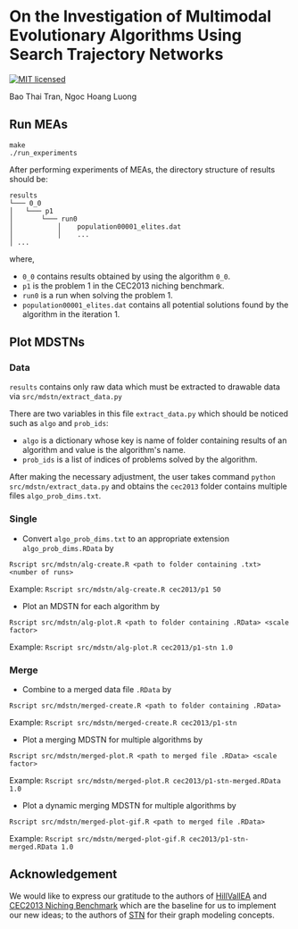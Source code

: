 # On the Investigation of Multimodal Evolutionary Algorithms Using Search Trajectory Networks
[![MIT licensed](https://img.shields.io/badge/license-MIT-brightgreen.svg)](LICENSE.md)

Bao Thai Tran, Ngoc Hoang Luong

## Run MEAs
```
make
./run_experiments
```

After performing experiments of MEAs, the directory structure of results should be:
```
results
└─── 0_0
│   └─── p1
│       └─── run0
│           │    population00001_elites.dat
│           │    ...
│ ...
```
where,
- `0_0` contains results obtained by using the algorithm `0_0`.
- `p1` is the problem 1 in the CEC2013 niching benchmark.
- `run0` is a run when solving the problem 1.
- `population00001_elites.dat` contains all potential solutions found by the algorithm in the iteration 1.

## Plot MDSTNs

### Data
`results` contains only raw data which must be extracted to drawable data via `src/mdstn/extract_data.py`

There are two variables in this file `extract_data.py` which should be noticed such as `algo` and `prob_ids`:
- `algo` is a dictionary whose key is name of folder containing results of an algorithm and value is the algorithm's name.
- `prob_ids` is a list of indices of problems solved by the algorithm.

After making the necessary adjustment, the user takes command `python src/mdstn/extract_data.py` and obtains the `cec2013` folder contains multiple files `algo_prob_dims.txt`.

### Single
- Convert `algo_prob_dims.txt` to an appropriate extension `algo_prob_dims.RData` by
```
Rscript src/mdstn/alg-create.R <path to folder containing .txt> <number of runs>
```
Example: `Rscript src/mdstn/alg-create.R cec2013/p1 50`

- Plot an MDSTN for each algorithm by
```
Rscript src/mdstn/alg-plot.R <path to folder containing .RData> <scale factor>
```
Example: `Rscript src/mdstn/alg-plot.R cec2013/p1-stn 1.0`

### Merge
- Combine to a merged data file `.RData` by
```
Rscript src/mdstn/merged-create.R <path to folder containing .RData>
```
Example: `Rscript src/mdstn/merged-create.R cec2013/p1-stn`

- Plot a merging MDSTN for multiple algorithms by
```
Rscript src/mdstn/merged-plot.R <path to merged file .RData> <scale factor>
```
Example: `Rscript src/mdstn/merged-plot.R cec2013/p1-stn-merged.RData 1.0`

- Plot a dynamic merging MDSTN for multiple algorithms by
```
Rscript src/mdstn/merged-plot-gif.R <path to merged file .RData>
```
Example: `Rscript src/mdstn/merged-plot-gif.R cec2013/p1-stn-merged.RData 1.0`

## Acknowledgement

We would like to express our gratitude to the authors of [HillVallEA](https://github.com/scmaree/HillVallEA) and [CEC2013 Niching Benchmark](https://github.com/mikeagn/CEC2013) which are the baseline for us to implement our new ideas; to the authors of [STN](https://github.com/gabro8a/STNs) for their graph modeling concepts.